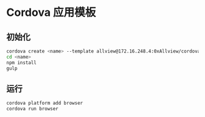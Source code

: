 # Cordova 应用模板

## 初始化

```sh
cordova create <name> --template allview@172.16.248.4:0xAllview/cordova-allview-app-template.git <name>
cd <name>
npm install
gulp
```

## 运行

```sh
cordova platform add browser
cordova run browser
```


